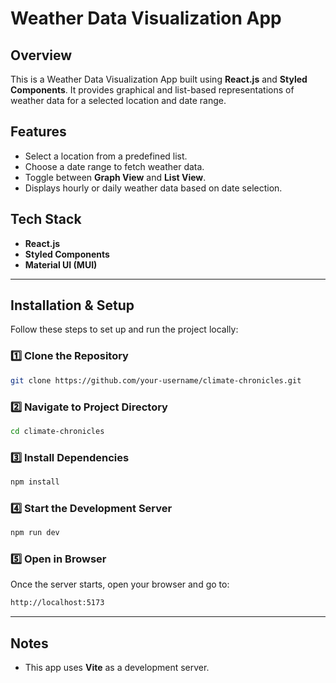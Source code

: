 # Weather Data Visualization App

## Overview
This is a Weather Data Visualization App built using **React.js** and **Styled Components**. It provides graphical and list-based representations of weather data for a selected location and date range.

## Features
- Select a location from a predefined list.
- Choose a date range to fetch weather data.
- Toggle between **Graph View** and **List View**.
- Displays hourly or daily weather data based on date selection.

## Tech Stack
- **React.js**
- **Styled Components**
- **Material UI (MUI)**

---

## Installation & Setup

Follow these steps to set up and run the project locally:

### 1️⃣ Clone the Repository
```sh
git clone https://github.com/your-username/climate-chronicles.git
```

### 2️⃣ Navigate to Project Directory
```sh
cd climate-chronicles
```

### 3️⃣ Install Dependencies
```sh
npm install
```

### 4️⃣ Start the Development Server
```sh
npm run dev
```

### 5️⃣ Open in Browser
Once the server starts, open your browser and go to:
```sh
http://localhost:5173
```

---

## Notes
- This app uses **Vite** as a development server.
